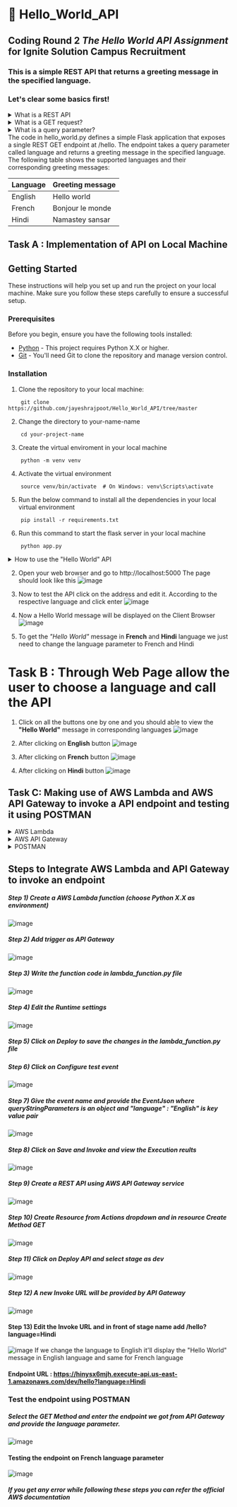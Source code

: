 # 📌 Hello_World_API
## Coding Round 2 _**The Hello World API Assignment**_ for Ignite Solution Campus Recruitment
### This is a simple REST API that returns a greeting message in the specified language.
### Let's clear some basics first!
<details>

<summary>What is a REST API</summary>
A REST API is a way of accessing and interacting with data over the internet. REST stands for Representational 
State Transfer, and it is a set of architectural principles for designing web services.
</details>
<details><summary>What is a GET request?</summary>
A GET request is a HTTP request that is used to retrieve data from a server. The /hello endpoint in this API uses a GET request to get the greeting message for the specified language.
</details>
<details>
    <summary>What is a query parameter?</summary>
    A query parameter is a piece of information that is appended to the URL of a web request. The language query parameter in this API is used to specify the language of the greeting message.
</details>
The code in hello_world.py defines a simple Flask application that exposes a single REST GET endpoint at /hello. The endpoint takes a query parameter called language and returns a greeting message in the specified language. The following table shows the supported languages and their corresponding greeting messages:


| Language |    Greeting message |
|----------|   ------------------|
| English  |    Hello world      |
| French   |    Bonjour le monde | 
| Hindi	   |    Namastey sansar  |



## Task A : Implementation of API on Local Machine
## Getting Started

These instructions will help you set up and run the project on your local machine. Make sure you follow these steps carefully to ensure a successful setup.

### Prerequisites

Before you begin, ensure you have the following tools installed:

- [Python](https://www.python.org/downloads/) - This project requires Python X.X or higher.
- [Git](https://git-scm.com/downloads) - You'll need Git to clone the repository and manage version control.

### Installation

1. Clone the repository to your local machine:

```
    git clone https://github.com/jayeshrajpoot/Hello_World_API/tree/master
```
2. Change the directory to your-name-name
```
    cd your-project-name
```
3. Create the virtual enviroment in your local machine
```
    python -m venv venv
```
4. Activate the virtual environment
```
    source venv/bin/activate  # On Windows: venv\Scripts\activate
```
5. Run the below command to install all the dependencies in your local virtual environment
```
    pip install -r requirements.txt
```
6. Run this command to start the flask server in your local machine
```
    python app.py
```
<details>
    <summary>How to use the "Hello World" API</summary>
To use the "Hello World" API, you can use a web browser or a REST client.

To use a web browser, open the following URL in your browser:

http://localhost:5000/hello?language=English

The language parameter should be set to the language of the greeting message you want to receive. For example, to get a greeting message in French, you would use the following URL:

http://localhost:5000/hello?language=French

To use a REST client, you can use the following request:

GET http://localhost:5000/hello?language=English

The response will be a JSON object with the following structure:
{
"message": "Hello world"
}
</details>

2. Open your web browser and go to http://localhost:5000 The page should look like this
![image](https://github.com/jayeshrajpoot/Hello_World_API/assets/53878260/a78411d9-ae2c-408f-b31c-bf0f3b35f6d5)


3. Now to test the API click on the address and edit it. According to the respective language and click enter 
![image](https://github.com/jayeshrajpoot/Hello_World_API/assets/53878260/0df61883-0fdc-4e4c-9e55-1d9ad11620e4)

4. Now a Hello World message will be displayed on the Client Browser 
![image](https://github.com/jayeshrajpoot/Hello_World_API/assets/53878260/63c8bbd1-048a-4207-b5b9-6fdf73138d13)

6. To get the _"Hello World"_ message in **French** and **Hindi** language we just need to change the language parameter to French and Hindi
# Task B : Through Web Page allow the user to choose a language and call the API

1. Click on all the buttons one by one and you should able to view the **"Hello World"** message in corresponding languages
![image](https://github.com/jayeshrajpoot/Hello_World_API/assets/53878260/7e945047-101e-4ba4-8ada-02957e8a6f69)

2. After clicking on **English** button
![image](https://github.com/jayeshrajpoot/Hello_World_API/assets/53878260/33411b8b-aeb9-49b9-a5c2-42cc1ec942c4)

3. After clicking on **French** button
![image](https://github.com/jayeshrajpoot/Hello_World_API/assets/53878260/eb5c6650-0095-4434-962e-cc160f3a6584)

4. After clicking on **Hindi** button
![image](https://github.com/jayeshrajpoot/Hello_World_API/assets/53878260/94c0f396-f20e-42eb-b668-7f3a4c0dabe1)

## Task C: Making use of AWS Lambda and AWS API Gateway to invoke a API endpoint and testing it using POSTMAN  
<details>
    <summary>AWS Lambda</summary>
    AWS Lambda is a serverless computing service that allows you to run code without provisioning or managing servers. Lambda functions can be triggered by events, such as HTTP requests, database changes, or file uploads.
</details>
    <details>
    <summary>AWS API Gateway</summary>
    AWS API Gateway is a fully managed service that makes it easy to create, publish, maintain, monitor, and secure APIs. API Gateway can be used to expose your Lambda functions to the public or to other AWS services.
</details>
<details>
    <summary>POSTMAN</summary>
    POSTMAN is a popular API development and testing tool. POSTMAN allows you to send HTTP requests to APIs, view the response, and debug errors.
</details>

## Steps to Integrate AWS Lambda and API Gateway to invoke an endpoint 
##### Step 1) Create a AWS Lambda function (choose Python X.X as environment)
![image](https://github.com/jayeshrajpoot/Hello_World_API/assets/53878260/d1555cf0-8426-4129-9198-d12c36920408)

##### Step 2) Add trigger as API Gateway
![image](https://github.com/jayeshrajpoot/Hello_World_API/assets/53878260/8e077d45-d250-4b81-96e7-6fe02965b743)

##### Step 3) Write the function code in lambda_function.py file
![image](https://github.com/jayeshrajpoot/Hello_World_API/assets/53878260/bfe1a359-9006-4ae1-bfe7-aefe12c9e1a3)

##### Step 4) Edit the Runtime settings 
![image](https://github.com/jayeshrajpoot/Hello_World_API/assets/53878260/32a2a408-1426-4cfc-887f-d3ac0b9cd1c4)

##### Step 5) Click on Deploy to save the changes in the lambda_function.py file
##### Step 6) Click on Configure test event 
![image](https://github.com/jayeshrajpoot/Hello_World_API/assets/53878260/3bcdfe3a-df6f-4d7c-b413-b0f279a66e79)

##### Step 7) Give the event name and provide the EventJson where queryStringParameters is an object and "language" : "English" is key value pair
![image](https://github.com/jayeshrajpoot/Hello_World_API/assets/53878260/b1ac422b-5c5d-45f0-90db-222a720b76bc)

##### Step 8) Click on Save and Invoke and view the Execution reults
![image](https://github.com/jayeshrajpoot/Hello_World_API/assets/53878260/727f396b-c1b0-4188-880b-d6f2b42e3730)

##### Step 9) Create a REST API using AWS API Gateway service
![image](https://github.com/jayeshrajpoot/Hello_World_API/assets/53878260/c3fb2c53-b16e-4b49-8c8b-b0de736c1309)

##### Step 10) Create Resource from Actions dropdown and in resource Create Method GET
![image](https://github.com/jayeshrajpoot/Hello_World_API/assets/53878260/fd70c727-dd37-406e-8d1e-9db64aaecc18)

##### Step 11) Click on Deploy API and select stage as dev
![image](https://github.com/jayeshrajpoot/Hello_World_API/assets/53878260/5bb16688-5452-4312-98be-098fe1e57c3a)

##### Step 12) A new Invoke URL will be provided by API Gateway
![image](https://github.com/jayeshrajpoot/Hello_World_API/assets/53878260/9c2d5de9-8fb2-4cd2-b281-4556a73aa748)

#### Step 13) Edit the Invoke URL and in front of stage name add /hello?language=Hindi
![image](https://github.com/jayeshrajpoot/Hello_World_API/assets/53878260/31623908-4dcc-48d9-b2a5-e6786bb78355)
If we change the language to English it'll display the "Hello World" message in English language and same for French language
#### Endpoint URL : https://hinysx6mjh.execute-api.us-east-1.amazonaws.com/dev/hello?language=Hindi

### Test the endpoint using POSTMAN

##### Select the GET Method and enter the endpoint we got from API Gateway and provide the language parameter.
![image](https://github.com/jayeshrajpoot/Hello_World_API/assets/53878260/b29aaaf5-144a-4160-8519-a004959583e9)

#### Testing the endpoint on French language parameter
![image](https://github.com/jayeshrajpoot/Hello_World_API/assets/53878260/3f6ddd9b-1d03-47f4-8062-d5666041853a)

##### If you get any error while following these steps you can refer the official AWS documentation 
